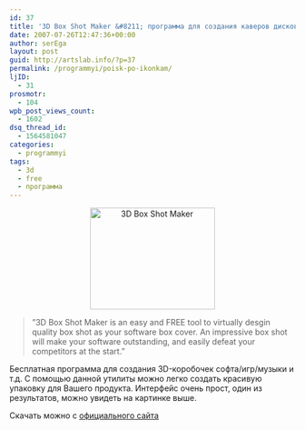 ```yaml
---
id: 37
title: '3D Box Shot Maker &#8211; программа для создания каверов дисков'
date: 2007-07-26T12:47:36+00:00
author: serEga
layout: post
guid: http://artslab.info/?p=37
permalink: /programmyi/poisk-po-ikonkam/
ljID:
  - 31
prosmotr:
  - 104
wpb_post_views_count:
  - 1602
dsq_thread_id:
  - 1564581047
categories:
  - programmyi
tags:
  - 3d
  - free
  - программа
---
```

<p style="text-align: center">
  <img src="{{site.img_cdn}}/ssboxswb0.jpg" title="3D Box Shot Maker" alt="3D Box Shot Maker" border="0" height="179" width="220" />
</p>

> ”3D Box Shot Maker is an easy and FREE tool to virtually desgin quality box shot as your software box cover. An impressive box shot will make your software outstanding, and easily defeat your competitors at the start.”

Бесплатная программа для создания 3D-коробочек софта/игр/музыки и т.д. С помощью данной утилиты можно легко создать красивую упаковку для Вашего продукта. Интерфейс очень прост, один из результатов, можно увидеть на картинке выше.

Скачать можно с [официального сайта](http://www.bosseye.com/boxshot/index.htm "download from homepage")